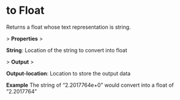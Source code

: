 # to Float

Returns a float whose text representation is string.

&gt; **Properties**
&gt; 

**String**: 		     Location of the string to convert into float

&gt; **Output**
&gt; 

**Output-location**: Location to store the output data

**Example**
The string of “2.2017764e+0” would convert into a float of “2.2017764”